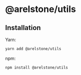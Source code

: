 # @arelstone/utils
<!-- Please add a description here -->

## Installation
Yarn:
```sh
yarn add @arelstone/utils
```
npm:
```sh
npm install @arelstone/utils
```
